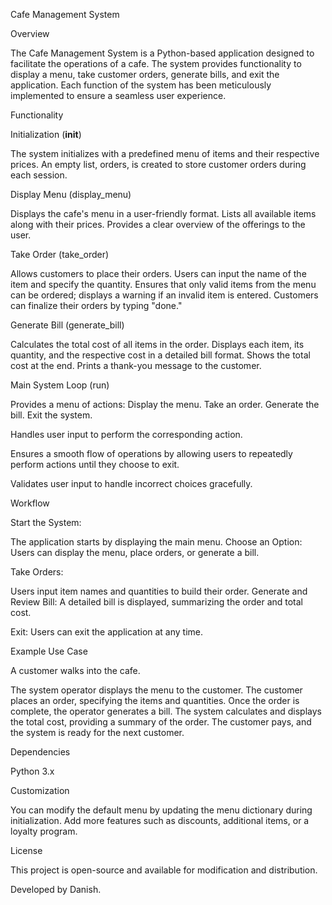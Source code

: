 Cafe Management System

Overview

The Cafe Management System is a Python-based application designed to facilitate the operations of a cafe. The system provides functionality to display a menu, take customer orders, generate bills, and exit the application. Each function of the system has been meticulously implemented to ensure a seamless user experience.

Functionality

Initialization (__init__)

The system initializes with a predefined menu of items and their respective prices.
An empty list, orders, is created to store customer orders during each session.

Display Menu (display_menu)

Displays the cafe's menu in a user-friendly format.
Lists all available items along with their prices.
Provides a clear overview of the offerings to the user.

Take Order (take_order)

Allows customers to place their orders.
Users can input the name of the item and specify the quantity.
Ensures that only valid items from the menu can be ordered; displays a warning if an invalid item is entered.
Customers can finalize their orders by typing "done."

Generate Bill (generate_bill)

Calculates the total cost of all items in the order.
Displays each item, its quantity, and the respective cost in a detailed bill format.
Shows the total cost at the end.
Prints a thank-you message to the customer.

Main System Loop (run)

Provides a menu of actions:
Display the menu.
Take an order.
Generate the bill.
Exit the system.

Handles user input to perform the corresponding action.

Ensures a smooth flow of operations by allowing users to repeatedly perform actions until they choose to exit.

Validates user input to handle incorrect choices gracefully.

Workflow

Start the System:

The application starts by displaying the main menu.
Choose an Option:
Users can display the menu, place orders, or generate a bill.

Take Orders:

Users input item names and quantities to build their order.
Generate and Review Bill:
A detailed bill is displayed, summarizing the order and total cost.

Exit:
Users can exit the application at any time.

Example Use Case

A customer walks into the cafe.

The system operator displays the menu to the customer.
The customer places an order, specifying the items and quantities.
Once the order is complete, the operator generates a bill.
The system calculates and displays the total cost, providing a summary of the order.
The customer pays, and the system is ready for the next customer.

Dependencies

Python 3.x

Customization

You can modify the default menu by updating the menu dictionary during initialization.
Add more features such as discounts, additional items, or a loyalty program.

License

This project is open-source and available for modification and distribution.


Developed by Danish.

